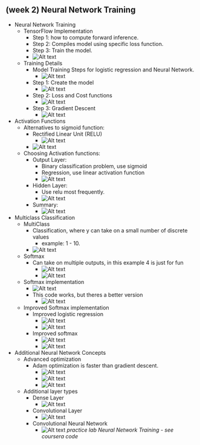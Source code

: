 ## (week 2) Neural Network Training
- Neural Network Training
    - TensorFlow Implementation
        - Step 1: how to compute forward inference.
        - Step 2: Compiles model using specific loss function.
        - Step 3: Train the model.
        - ![Alt text](image.png)
    - Training Details
        - Model Training Steps for logistic regression and Neural Network.
            - ![Alt text](image-1.png)
        - Step 1: Create the model
            - ![Alt text](image-2.png)
        - Step 2: Loss and Cost functions
            - ![Alt text](image-3.png)
        - Step 3: Gradient Descent
            - ![Alt text](image-4.png)
- Activation Functions
    - Alternatives to sigmoid function:
        - Rectified Linear Unit (RELU)
            - ![Alt text](image-5.png)
        - ![Alt text](image-6.png)
    - Choosing Activation functions:
        - Output Layer:
            - Binary classification problem, use sigmoid
            - Regression, use linear activation function
            - ![Alt text](image-7.png)
        - Hidden Layer:
            - Use relu most frequently.
            - ![Alt text](image-8.png)
        - Summary:
            - ![Alt text](image-9.png)
- Multiclass Classification
    - MultiClass
        - Classification, where y can take on a small number of discrete values
            - example: 1 - 10.
        - ![Alt text](image-10.png)
    - Softmax
        - Can take on multiple outputs, in this example 4 is just for fun
            - ![Alt text](image-12.png)
            - ![Alt text](image-13.png)
    - Softmax implementation
        - ![Alt text](image-14.png)
        - This code works, but theres a better version
            - ![Alt text](image-15.png)
    - Improved Softmax implementation
        - Improved logistic regression
            - ![Alt text](image-16.png)
            - ![Alt text](image-18.png)
        - Improved softmax
            - ![Alt text](image-17.png)
            - ![Alt text](image-19.png)
- Additional Neural Network Concepts
    - Advanced optimization
        - Adam optimization is faster than gradient descent.
            - ![Alt text](image-20.png)
            - ![Alt text](image-21.png)
            - ![Alt text](image-22.png)
    - Additional layer types
        - Dense Layer
            - ![Alt text](image-23.png)
        - Convolutional Layer
            - ![Alt text](image-24.png)
        - Convolutional Neural Network
            - ![Alt text](image-25.png)
*practice lab Neural Network Training - see coursera code*